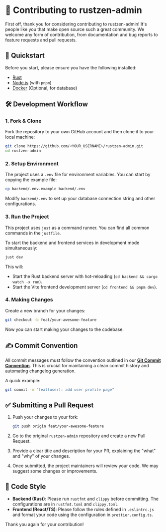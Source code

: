 # 🤝 Contributing to rustzen-admin

First off, thank you for considering contributing to rustzen-admin! It's people like you that make open source such a great community. We welcome any form of contribution, from documentation and bug reports to feature requests and pull requests.

## 🚀 Quickstart

Before you start, please ensure you have the following installed:

- [Rust](https://www.rust-lang.org/tools/install)
- [Node.js](https://nodejs.org/) (with `pnpm`)
- [Docker](https://www.docker.com/get-started) (Optional, for database)

## 🛠️ Development Workflow

### 1. Fork & Clone

Fork the repository to your own GitHub account and then clone it to your local machine:

```bash
git clone https://github.com/<YOUR_USERNAME>/rustzen-admin.git
cd rustzen-admin
```

### 2. Setup Environment

The project uses a `.env` file for environment variables. You can start by copying the example file:

```bash
cp backend/.env.example backend/.env
```

Modify `backend/.env` to set up your database connection string and other configurations.

### 3. Run the Project

This project uses `just` as a command runner. You can find all common commands in the `justfile`.

To start the backend and frontend services in development mode simultaneously:

```bash
just dev
```

This will:

- Start the Rust backend server with hot-reloading (`cd backend && cargo watch -x run`).
- Start the Vite frontend development server (`cd frontend && pnpm dev`).

### 4. Making Changes

Create a new branch for your changes:

```bash
git checkout -b feat/your-awesome-feature
```

Now you can start making your changes to the codebase.

## ✍️ Commit Convention

All commit messages must follow the convention outlined in our [**Git Commit Convention**](./git.md). This is crucial for maintaining a clean commit history and automating changelog generation.

A quick example:

```bash
git commit -m "feat(user): add user profile page"
```

## ✅ Submitting a Pull Request

1. Push your changes to your fork:

   ```bash
   git push origin feat/your-awesome-feature
   ```

2. Go to the original `rustzen-admin` repository and create a new Pull Request.

3. Provide a clear title and description for your PR, explaining the "what" and "why" of your changes.

4. Once submitted, the project maintainers will review your code. We may suggest some changes or improvements.

## 🎨 Code Style

- **Backend (Rust)**: Please run `rustfmt` and `clippy` before committing. The configurations are in `rustfmt.toml` and `clippy.toml`.
- **Frontend (React/TS)**: Please follow the rules defined in `.eslintrc.js` and format your code using the configuration in `prettier.config.ts`.

Thank you again for your contribution!
